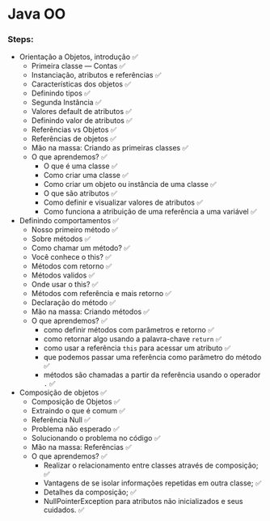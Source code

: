 # Java OO

### Steps:

- Orientação a Objetos, introdução ✅
  - Primeira classe — Contas ✅
  - Instanciação, atributos e referências ✅
  - Características dos objetos ✅
  - Definindo tipos ✅
  - Segunda Instância ✅
  - Valores default de atributos ✅
  - Definindo valor de atributos ✅
  - Referências vs Objetos ✅
  - Referências de objetos ✅
  - Mão na massa: Criando as primeiras classes ✅
  - O que aprendemos? ✅
    - O que é uma classe ✅
    - Como criar uma classe ✅
    - Como criar um objeto ou instância de uma classe ✅
    - O que são atributos ✅
    - Como definir e visualizar valores de atributos ✅
    - Como funciona a atribuição de uma referência a uma variável ✅
- Definindo comportamentos ✅
  - Nosso primeiro método ✅
  - Sobre métodos ✅
  - Como chamar um método? ✅
  - Você conhece o this? ✅
  - Métodos com retorno ✅
  - Métodos validos ✅
  - Onde usar o this? ✅
  - Métodos com referência e mais retorno ✅
  - Declaração do método ✅
  - Mão na massa: Criando métodos ✅
  - O que aprendemos? ✅
    - como definir métodos com parâmetros e retorno ✅
    - como retornar algo usando a palavra-chave `return` ✅
    - como usar a referência `this` para acessar um atributo ✅
    - que podemos passar uma referência como parâmetro do método ✅
    - métodos são chamadas a partir da referência usando o operador `.` ✅
- Composição de objetos ✅
  - Composição de Objetos ✅
  - Extraindo o que é comum ✅
  - Referência Null ✅
  - Problema não esperado ✅
  - Solucionando o problema no código ✅
  - Mão na massa: Referências ✅
  - O que aprendemos? ✅
    - Realizar o relacionamento entre classes através de composição; ✅
    - Vantagens de se isolar informações repetidas em outra classe; ✅
    - Detalhes da composição; ✅
    - NullPointerException para atributos não inicializados e seus cuidados. ✅
